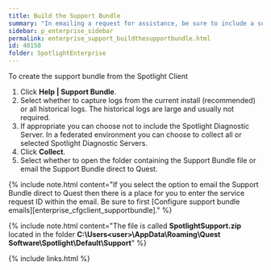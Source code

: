 ```yaml
---
title: Build the Support Bundle
summary: "In emailing a request for assistance, be sure to include a support bundle."
sidebar: p_enterprise_sidebar
permalink: enterprise_support_buildthesupportbundle.html
id: 40150
folder: SpotlightEnterprise
---
```



To create the support bundle from the Spotlight Client

1. Click **Help \| Support Bundle**.
2. Select whether to capture logs from the current install (recommended) or all historical logs. The historical logs are large and usually not required.
3. If appropriate you can choose not to include the Spotlight Diagnostic Server. In a federated environment you can choose to collect all or selected Spotlight Diagnostic Servers. 
4. Click **Collect**.
5. Select whether to open the folder containing the Support Bundle file or email the Support Bundle direct to Quest.

{% include note.html content="If you select the option to email the Support Bundle direct to Quest then there is a place for you to enter the service request ID within the email. Be sure to first [Configure support bundle emails][enterprise_cfgclient_supportbundle]." %}

{% include note.html content="The file is called **SpotlightSupport.zip** located in the folder **C:\Users\<user>\AppData\Roaming\Quest Software\Spotlight\Default\Support**" %}



{% include links.html %}

